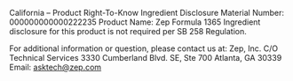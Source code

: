  
 
 
California – Product Right-To-Know Ingredient Disclosure 
Material Number: 000000000000222235 
Product Name: Zep Formula 1365 
Ingredient disclosure for this product is not required per SB 258 Regulation. 
 
For additional information or question, please contact us at: 
Zep, Inc. 
C/O Technical Services 
3330 Cumberland Blvd. SE, Ste 700 
Atlanta, GA 30339 
Email: asktech@zep.com 
 
 
 
 
